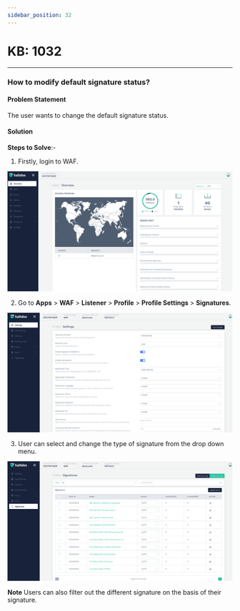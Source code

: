 ```yaml
---
sidebar_position: 32
---
```


# KB: 1032
-----------

### **How to modify default signature status?**

#### **Problem Statement**

The user wants to change the default signature status.

#### **Solution**

**Steps to Solve**:-

1. Firstly, login to WAF.

![kb-1032](/img/waf/v7/kb/overview_kb_1032_1.png)

2. Go to **Apps** > **WAF** > **Listener** > **Profile** > **Profile Settings** > **Signatures**.

![kb-1032](/img/waf/v7/kb/settings_kb_1032_2.png)

3. User can select and change the type of signature from the drop down menu.

![kb-1032](/img/waf/v7/kb/signature_kb_1032_3.png)

**Note**  Users can also filter out the different signature on the basis of their signature.
